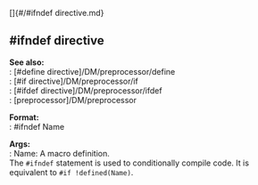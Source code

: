 []{#/#ifndef directive.md}    
## #ifndef directive    
**See also:**    
:   [#define directive]/DM/preprocessor/define    
:   [#if directive]/DM/preprocessor/if    
:   [#ifdef directive]/DM/preprocessor/ifdef    
:   [preprocessor]/DM/preprocessor    
<!-- -->    
**Format:**    
:   #ifndef Name    
<!-- -->    
**Args:**    
:   Name: A macro definition.    
The `#ifndef` statement is used to conditionally compile code. It is    
equivalent to `#if !defined(Name)`.  